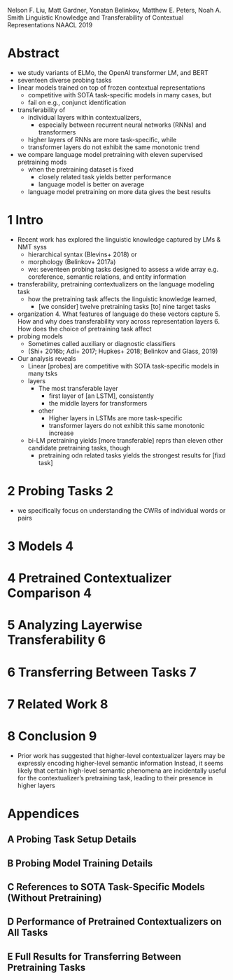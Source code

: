 Nelson F. Liu, Matt Gardner, Yonatan Belinkov, Matthew E. Peters, Noah A. Smith
Linguistic Knowledge and Transferability of Contextual Representations
NAACL 2019

# Abstract

* we study variants of ELMo, the OpenAI transformer LM, and BERT
* seventeen diverse probing tasks
* linear models trained on top of frozen contextual representations
  * competitive with SOTA task-specific models in many cases, but
  * fail on e.g., conjunct identification
* transferability of
  * individual layers within contextualizers,
    * especially between recurrent neural networks (RNNs) and transformers
  * higher layers of RNNs are more task-specific, while
  * transformer layers do not exhibit the same monotonic trend
* we compare language model pretraining with eleven supervised pretraining mods
  * when the pretraining dataset is fixed
    * closely related task yields better performance
    * language model is better on average
  * language model pretraining on more data gives the best results

# 1 Intro

* Recent work has explored the linguistic knowledge captured by LMs & NMT syss
  * hierarchical syntax (Blevins+ 2018) or
  * morphology (Belinkov+ 2017a)
  * we: seventeen probing tasks designed to assess a wide array
    e.g. coreference, semantic relations, and entity information
* transferability, pretraining contextualizers on the language modeling task
  * how the pretraining task affects the linguistic knowledge learned,
    * [we consider] twelve pretraining tasks [to] nine target tasks
* organization
  4. What features of language do these vectors capture
  5. How and why does transferability vary across representation layers
  6. How does the choice of pretraining task affect
* probing models
  * Sometimes called auxiliary or diagnostic classifiers
  * (Shi+ 2016b; Adi+ 2017; Hupkes+ 2018; Belinkov and Glass, 2019)
* Our analysis reveals
  * Linear [probes] are competitive with SOTA task-specific models in many tsks
  * layers
    * The most transferable layer
      * first layer of [an LSTM], consistently
      * the middle layers for transformers
    * other
      * Higher layers in LSTMs are more task-specific
      * transformer layers do not exhibit this same monotonic increase
  * bi-LM pretraining yields [more transferable] reprs
    than eleven other candidate pretraining tasks, though
    * pretraining odn related tasks yields the strongest results for [fixd task]

# 2 Probing Tasks 2

* we specifically focus on understanding the CWRs of individual words or pairs

# 3 Models 4

# 4 Pretrained Contextualizer Comparison 4

# 5 Analyzing Layerwise Transferability 6

# 6 Transferring Between Tasks 7

# 7 Related Work 8

# 8 Conclusion 9

* Prior work has suggested that higher-level contextualizer layers may be
  expressly encoding higher-level semantic information
  Instead, it seems likely that certain high-level semantic phenomena are
  incidentally useful for the contextualizer’s pretraining task, leading to
  their presence in higher layers

# Appendices

## A Probing Task Setup Details

## B Probing Model Training Details

## C References to SOTA Task-Specific Models (Without Pretraining)

## D Performance of Pretrained Contextualizers on All Tasks

## E Full Results for Transferring Between Pretraining Tasks
